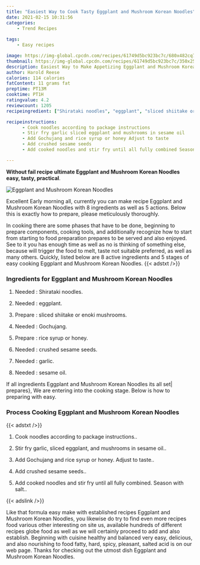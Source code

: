 ```yaml
---
title: "Easiest Way to Cook Tasty Eggplant and Mushroom Korean Noodles"
date: 2021-02-15 10:31:56
categories:
    - Trend Recipes
    
tags:
    - Easy recipes

image: https://img-global.cpcdn.com/recipes/61749d5bc923bc7c/680x482cq70/eggplant-and-mushroom-korean-noodles-recipe-main-photo.jpg
thumbnail: https://img-global.cpcdn.com/recipes/61749d5bc923bc7c/350x250cq70/eggplant-and-mushroom-korean-noodles-recipe-main-photo.jpg
description: Easiest Way to Make Appetizing Eggplant and Mushroom Korean Noodles with 8 ingredients and 5 stages of easy cooking.
author: Harold Reese
calories: 114 calories
fatContent: 11 grams fat
preptime: PT13M
cooktime: PT1H
ratingvalue: 4.2
reviewcount: 1205
recipeingredient: ["Shirataki noodles", "eggplant", "sliced shiitake or enoki mushrooms", "Gochujang", "rice syrup or honey", "crushed sesame seeds", "garlic", "sesame oil"]

recipeinstructions: 
      - Cook noodles according to package instructions 
      - Stir fry garlic sliced eggplant and mushrooms in sesame oil 
      - Add Gochujang and rice syrup or honey Adjust to taste 
      - Add crushed sesame seeds 
      - Add cooked noodles and stir fry until all fully combined Season with salt

---
```




**Without fail recipe ultimate Eggplant and Mushroom Korean Noodles easy, tasty, practical**. 


![Eggplant and Mushroom Korean Noodles](https://img-global.cpcdn.com/recipes/61749d5bc923bc7c/680x482cq70/eggplant-and-mushroom-korean-noodles-recipe-main-photo.jpg "Eggplant and Mushroom Korean Noodles")




Excellent Early morning all, currently you can make recipe Eggplant and Mushroom Korean Noodles with 8 ingredients as well as 5 actions. Below this is exactly how to prepare, please meticulously thoroughly.

In cooking there are some phases that have to be done, beginning to prepare components, cooking tools, and additionally recognize how to start from starting to food preparation prepares to be served and also enjoyed. See to it you has enough time as well as no is thinking of something else, because will trigger the food to melt, taste not suitable preferred, as well as many others. Quickly, listed below are 8 active ingredients and 5 stages of easy cooking Eggplant and Mushroom Korean Noodles.
{{< adstxt />}}

### Ingredients for Eggplant and Mushroom Korean Noodles


1. Needed  : Shirataki noodles.

1. Needed  : eggplant.

1. Prepare  : sliced shiitake or enoki mushrooms.

1. Needed  : Gochujang.

1. Prepare  : rice syrup or honey.

1. Needed  : crushed sesame seeds.

1. Needed  : garlic.

1. Needed  : sesame oil.



If all ingredients Eggplant and Mushroom Korean Noodles its all set| prepares}, We are entering into the cooking stage. Below is how to preparing with easy.

### Process Cooking Eggplant and Mushroom Korean Noodles

{{< adstxt />}}


1. Cook noodles according to package instructions..



1. Stir fry garlic, sliced eggplant, and mushrooms in sesame oil..



1. Add Gochujang and rice syrup or honey. Adjust to taste..



1. Add crushed sesame seeds..



1. Add cooked noodles and stir fry until all fully combined. Season with salt..





{{< adslink />}}

Like that formula easy make with established recipes Eggplant and Mushroom Korean Noodles, you likewise do try to find even more recipes food various other interesting on site us, available hundreds of different recipes globe food as well as we will certainly proceed to add and also establish. Beginning with cuisine healthy and balanced very easy, delicious, and also nourishing to food fatty, hard, spicy, pleasant, salted acid is on our web page. Thanks for checking out the utmost dish Eggplant and Mushroom Korean Noodles.
